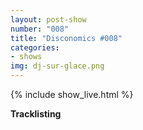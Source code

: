 ```yaml
---
layout: post-show
number: "008"
title: "Disconomics #008"
categories:
- shows
img: dj-sur-glace.png
---
```


{% include show_live.html %}

**Tracklisting**



